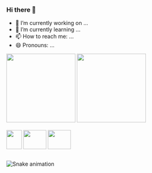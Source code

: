 ### Hi there 👋

- 🔭 I’m currently working on ...
- 🌱 I’m currently learning ...
- 📫 How to reach me: ...
- 😄 Pronouns: ...

<div>
  <img height="180em" src="https://readmestats.999857.xyz/api/?username=WilliamAlves9&theme=radical&show_icons=true&count_private=true" />
  <img height="180em" src="https://readmestats.999857.xyz/api/top-langs/?username=WilliamAlves9&layout=compact&land_count=16&theme=radical"/>
</div>


<div style="display: inline_block"><br>
  <img align="center" height="50" width="40" src="https://cdn.jsdelivr.net/gh/devicons/devicon/icons/python/python-original.svg"/>
  <img align="center" height="50" width="60" src="https://upload.wikimedia.org/wikipedia/commons/0/05/Scikit_learn_logo_small.svg"/>
  <img align="center" height="50" width="60" src="https://cdn.jsdelivr.net/gh/devicons/devicon/icons/pandas/pandas-original.svg"/>
</div>

  ##
  
![Snake animation](https://github.com/WilliamAlves9)
